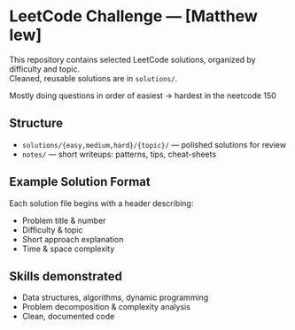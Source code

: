 # LeetCode Challenge — [Matthew lew]

This repository contains selected LeetCode solutions, organized by difficulty and topic.  
Cleaned, reusable solutions are in `solutions/`.

Mostly doing questions in order of easiest -> hardest in the neetcode 150

## Structure
- `solutions/{easy,medium,hard}/{topic}/` — polished solutions for review
- `notes/` — short writeups: patterns, tips, cheat-sheets

## Example Solution Format
Each solution file begins with a header describing:
- Problem title & number
- Difficulty & topic
- Short approach explanation
- Time & space complexity

## Skills demonstrated
- Data structures, algorithms, dynamic programming
- Problem decomposition & complexity analysis
- Clean, documented code
